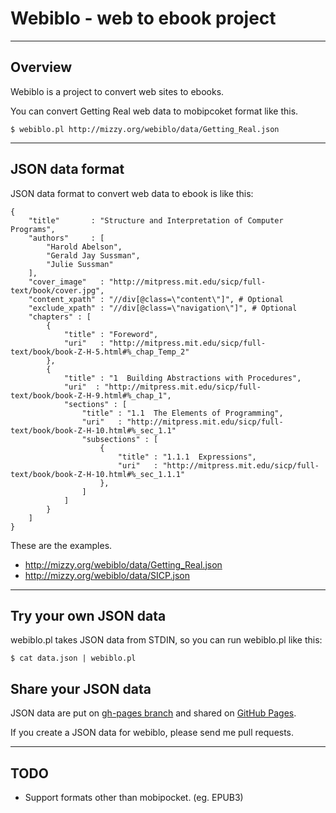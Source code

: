 # Webiblo - web to ebook project

---------------------------------------

## Overview

Webiblo is a project to convert web sites to ebooks.

You can convert Getting Real web data to mobipcoket format like this.

    $ webiblo.pl http://mizzy.org/webiblo/data/Getting_Real.json


---------------------------------------

## JSON data format

JSON data format to convert web data to ebook is like this:

    {
        "title"       : "Structure and Interpretation of Computer Programs",
        "authors"     : [
            "Harold Abelson",
            "Gerald Jay Sussman",
            "Julie Sussman"
        ],
        "cover_image"   : "http://mitpress.mit.edu/sicp/full-text/book/cover.jpg",
        "content_xpath" : "//div[@class=\"content\"]", # Optional
        "exclude_xpath" : "//div[@class=\"navigation\"]", # Optional
        "chapters" : [
            {
                "title" : "Foreword",
                "uri"   : "http://mitpress.mit.edu/sicp/full-text/book/book-Z-H-5.html#%_chap_Temp_2"
            },
            {
                "title" : "1  Building Abstractions with Procedures",
                "uri"  : "http://mitpress.mit.edu/sicp/full-text/book/book-Z-H-9.html#%_chap_1",
                "sections" : [
                    "title" : "1.1  The Elements of Programming",
                    "uri"   : "http://mitpress.mit.edu/sicp/full-text/book/book-Z-H-10.html#%_sec_1.1"
                    "subsections" : [
                        {
                            "title" : "1.1.1  Expressions",
                            "uri"   : "http://mitpress.mit.edu/sicp/full-text/book/book-Z-H-10.html#%_sec_1.1.1"
                        },
                    ]
                ]
            }
        ]
    }

These are the examples.

 * http://mizzy.org/webiblo/data/Getting_Real.json
 * http://mizzy.org/webiblo/data/SICP.json

---------------------------------------

## Try your own JSON data

webiblo.pl takes JSON data from STDIN, so you can run webiblo.pl like this:

    $ cat data.json | webiblo.pl


## Share your JSON data

JSON data are put on [gh-pages branch](https://github.com/mizzy/webiblo/tree/gh-pages) and  shared on [GitHub Pages](http://mizzy.org/webiblo/).

If you create a JSON data for webiblo, please send me pull requests.

---------------------------------------

## TODO

 * Support formats other than mobipocket. (eg. EPUB3)
